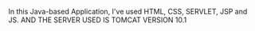  
In this Java-based Application, I've used HTML, CSS, SERVLET, JSP and JS.
AND THE SERVER USED IS TOMCAT VERSION 10.1

